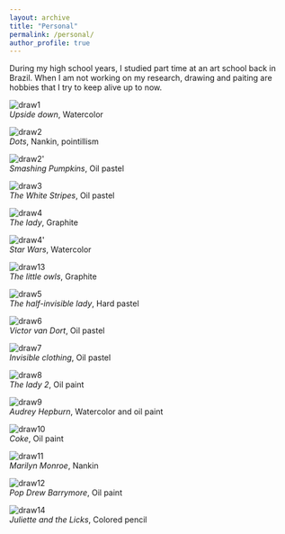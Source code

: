 ```yaml
---
layout: archive
title: "Personal"
permalink: /personal/
author_profile: true
---
```


During my high school years, I studied part time at an art school back in Brazil. When I am not working on my research, drawing and paiting are hobbies that I try to keep alive up to now. 

![draw1](draw1.jpg)\
*Upside down*, Watercolor

![draw2](draw2.jpg)\
*Dots*, Nankin, pointillism

![draw2'](draw2'.jpg)\
*Smashing Pumpkins*, Oil pastel

![draw3](draw3.jpg)\
*The White Stripes*, Oil pastel

![draw4](draw4.jpg)\
*The lady*, Graphite

![draw4'](draw4'.jpg)\
*Star Wars*, Watercolor

![draw13](draw13.jpeg)\
*The little owls*, Graphite

![draw5](draw5.jpg)\
*The half-invisible lady*, Hard pastel

![draw6](draw6.jpg)\
*Victor van Dort*, Oil pastel

![draw7](draw7.jpg)\
*Invisible clothing*, Oil pastel

![draw8](draw8.jpg)\
*The lady 2*, Oil paint

![draw9](draw9.jpeg)\
*Audrey Hepburn*, Watercolor and oil paint

![draw10](draw10.jpeg)\
*Coke*, Oil paint

![draw11](draw11.jpeg)\
*Marilyn Monroe*, Nankin

![draw12](draw12.jpeg)\
*Pop Drew Barrymore*, Oil paint

![draw14](draw14.jpg)\
*Juliette and the Licks*, Colored pencil



